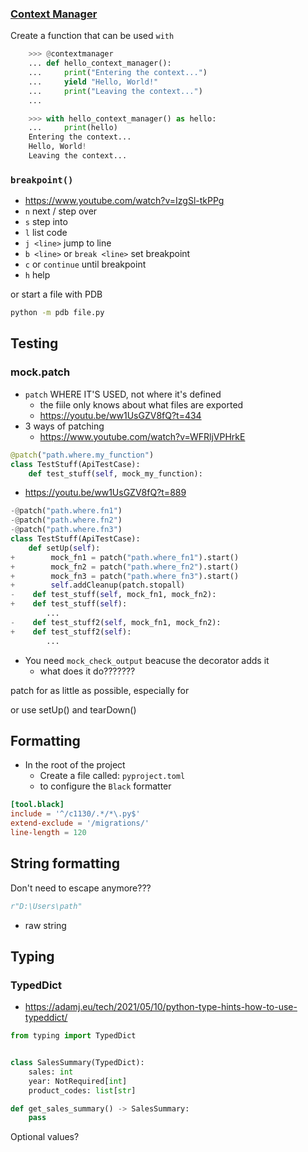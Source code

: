 ### [Context Manager](https://realpython.com/python-with-statement/#creating-function-based-context-managers)
Create a function that can be used `with`

```python
    >>> @contextmanager
    ... def hello_context_manager():
    ...     print("Entering the context...")
    ...     yield "Hello, World!"
    ...     print("Leaving the context...")
    ...

    >>> with hello_context_manager() as hello:
    ...     print(hello)
    Entering the context...
    Hello, World!
    Leaving the context...
```

### `breakpoint()`
* https://www.youtube.com/watch?v=IzgSl-tkPPg
* `n` next / step over
* `s` step into
* `l` list code
* `j <line>` jump to line
* `b <line>` or `break <line>` set breakpoint
* `c` or `continue` until breakpoint
* `h` help

or start a file with PDB

```bash
python -m pdb file.py
```

## Testing

### mock.patch
* `patch` WHERE IT'S USED, not where it's defined
    * the fiile only knows about what files are exported
    * https://youtu.be/ww1UsGZV8fQ?t=434
* 3 ways of patching
    * https://www.youtube.com/watch?v=WFRljVPHrkE

```py
@patch("path.where.my_function")
class TestStuff(ApiTestCase):
    def test_stuff(self, mock_my_function):
```

* https://youtu.be/ww1UsGZV8fQ?t=889
```py
-@patch("path.where.fn1")
-@patch("path.where.fn2")
-@patch("path.where.fn3")
class TestStuff(ApiTestCase):
    def setUp(self):
+        mock_fn1 = patch("path.where_fn1").start()
+        mock_fn2 = patch("path.where_fn2").start()
+        mock_fn3 = patch("path.where_fn3").start()
+        self.addCleanup(patch.stopall)
-    def test_stuff(self, mock_fn1, mock_fn2):
+    def test_stuff(self):
        ...
-    def test_stuff2(self, mock_fn1, mock_fn2):
+    def test_stuff2(self):
        ...
```

* You need `mock_check_output` beacuse the decorator adds it
    * what does it do???????

patch for as little as possible, especially for 

or use setUp() and tearDown()

## Formatting

- In the root of the project
  - Create a file called: `pyproject.toml`
  - to configure the `Black` formatter

```toml
[tool.black]
include = '^/c1130/.*/*\.py$'
extend-exclude = '/migrations/'
line-length = 120
```

## String formatting
Don't need to escape anymore???
```python
r"D:\Users\path"
```
* raw string


## Typing

### TypedDict
* https://adamj.eu/tech/2021/05/10/python-type-hints-how-to-use-typeddict/
```python
from typing import TypedDict


class SalesSummary(TypedDict):
    sales: int
    year: NotRequired[int]
    product_codes: list[str]

def get_sales_summary() -> SalesSummary:
    pass
```

Optional values?